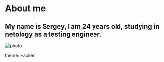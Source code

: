 # About me

## My name is Sergey, I am 24 years old, studying in netology as a testing engineer.

![photo](https://sun9-71.userapi.com/impg/c858120/v858120000/15c7b2/ChddzL8GTkY.jpg?size=1620x2160&quality=96&sign=cc5e9e758ada42684305b8594dd199ba&type=album)

theme: Hacker

